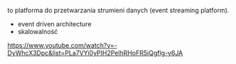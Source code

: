 to platforma do przetwarzania strumieni danych (event streaming platform). 
- event driven architecture
- skalowalność


https://www.youtube.com/watch?v=-DyWhcX3Dpc&list=PLa7VYi0yPIH2PelhRHoFR5iQgflg-y6JA
